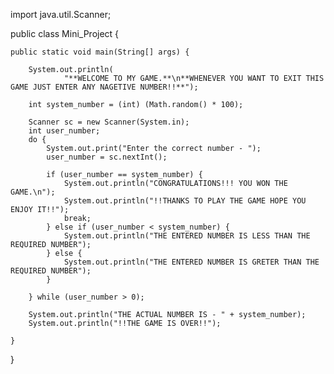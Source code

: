 import java.util.Scanner;

public class Mini_Project {

    public static void main(String[] args) {

        System.out.println(
                "**WELCOME TO MY GAME.**\n**WHENEVER YOU WANT TO EXIT THIS GAME JUST ENTER ANY NAGETIVE NUMBER!!**");

        int system_number = (int) (Math.random() * 100);

        Scanner sc = new Scanner(System.in);
        int user_number;
        do {
            System.out.print("Enter the correct number - ");
            user_number = sc.nextInt();

            if (user_number == system_number) {
                System.out.println("CONGRATULATIONS!!! YOU WON THE GAME.\n");
                System.out.println("!!THANKS TO PLAY THE GAME HOPE YOU ENJOY IT!!");
                break;
            } else if (user_number < system_number) {
                System.out.println("THE ENTERED NUMBER IS LESS THAN THE REQUIRED NUMBER");
            } else {
                System.out.println("THE ENTERED NUMBER IS GRETER THAN THE REQUIRED NUMBER");
            }

        } while (user_number > 0);

        System.out.println("THE ACTUAL NUMBER IS - " + system_number);
        System.out.println("!!THE GAME IS OVER!!");

    }
}
